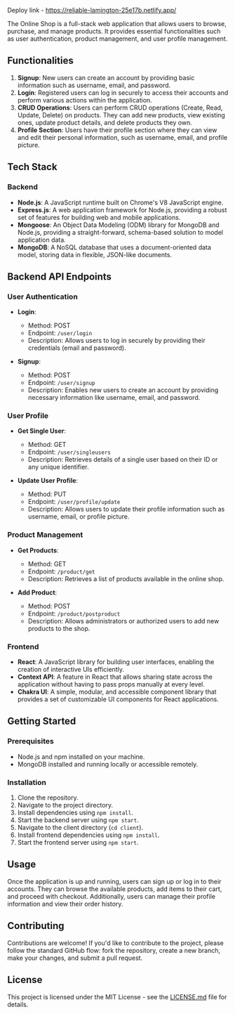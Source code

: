 Deploy link - https://reliable-lamington-25e17b.netlify.app/


The Online Shop is a full-stack web application that allows users to browse, purchase, and manage products. It provides essential functionalities such as user authentication, product management, and user profile management.

## Functionalities

1. **Signup**: New users can create an account by providing basic information such as username, email, and password.
2. **Login**: Registered users can log in securely to access their accounts and perform various actions within the application.
3. **CRUD Operations**: Users can perform CRUD operations (Create, Read, Update, Delete) on products. They can add new products, view existing ones, update product details, and delete products they own.
4. **Profile Section**: Users have their profile section where they can view and edit their personal information, such as username, email, and profile picture.

## Tech Stack

### Backend

- **Node.js**: A JavaScript runtime built on Chrome's V8 JavaScript engine.
- **Express.js**: A web application framework for Node.js, providing a robust set of features for building web and mobile applications.
- **Mongoose**: An Object Data Modeling (ODM) library for MongoDB and Node.js, providing a straight-forward, schema-based solution to model application data.
- **MongoDB**: A NoSQL database that uses a document-oriented data model, storing data in flexible, JSON-like documents.

## Backend API Endpoints

### User Authentication

- **Login**:
  - Method: POST
  - Endpoint: `/user/login`
  - Description: Allows users to log in securely by providing their credentials (email and password).

- **Signup**:
  - Method: POST
  - Endpoint: `/user/signup`
  - Description: Enables new users to create an account by providing necessary information like username, email, and password.

### User Profile

- **Get Single User**:
  - Method: GET
  - Endpoint: `/user/singleusers`
  - Description: Retrieves details of a single user based on their ID or any unique identifier.

- **Update User Profile**:
  - Method: PUT
  - Endpoint: `/user/profile/update`
  - Description: Allows users to update their profile information such as username, email, or profile picture.

### Product Management

- **Get Products**:
  - Method: GET
  - Endpoint: `/product/get`
  - Description: Retrieves a list of products available in the online shop.

- **Add Product**:
  - Method: POST
  - Endpoint: `/product/postproduct`
  - Description: Allows administrators or authorized users to add new products to the shop.

  
### Frontend

- **React**: A JavaScript library for building user interfaces, enabling the creation of interactive UIs efficiently.
- **Context API**: A feature in React that allows sharing state across the application without having to pass props manually at every level.
- **Chakra UI**: A simple, modular, and accessible component library that provides a set of customizable UI components for React applications.

## Getting Started

### Prerequisites

- Node.js and npm installed on your machine.
- MongoDB installed and running locally or accessible remotely.

### Installation

1. Clone the repository.
2. Navigate to the project directory.
3. Install dependencies using `npm install`.
4. Start the backend server using `npm start`.
5. Navigate to the client directory (`cd client`).
6. Install frontend dependencies using `npm install`.
7. Start the frontend server using `npm start`.

## Usage

Once the application is up and running, users can sign up or log in to their accounts. They can browse the available products, add items to their cart, and proceed with checkout. Additionally, users can manage their profile information and view their order history.

## Contributing

Contributions are welcome! If you'd like to contribute to the project, please follow the standard GitHub flow: fork the repository, create a new branch, make your changes, and submit a pull request.


## License

This project is licensed under the MIT License - see the [LICENSE.md](LICENSE.md) file for details.


